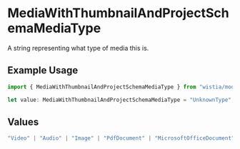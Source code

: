 # MediaWithThumbnailAndProjectSchemaMediaType

A string representing what type of media this is.

## Example Usage

```typescript
import { MediaWithThumbnailAndProjectSchemaMediaType } from "wistia/models";

let value: MediaWithThumbnailAndProjectSchemaMediaType = "UnknownType";
```

## Values

```typescript
"Video" | "Audio" | "Image" | "PdfDocument" | "MicrosoftOfficeDocument" | "Swf" | "UnknownType"
```